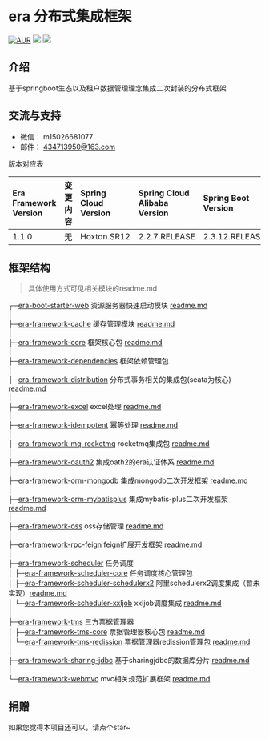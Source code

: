 era  分布式集成框架
===============

[![AUR](https://img.shields.io/badge/license-AGPL%203.0-blue.svg)]()
[![](https://img.shields.io/badge/Author-ourexists-orange.svg)]()
[![](https://img.shields.io/badge/version-1.1.0-brightgreen.svg)]()

介绍
-----------------------------------
基于springboot生态以及租户数据管理理念集成二次封装的分布式框架

交流与支持
-----------------------------------
- 微信： m15026681077
- 邮件： 434713950@163.com

版本对应表  

| Era Framework Version | 变更内容 | Spring Cloud Version | Spring Cloud Alibaba Version | Spring Boot Version |  
| :-----                |:-----| :----                |  :----                       | :----               |   
| 1.1.0                 | 无    | Hoxton.SR12          |  2.2.7.RELEASE               | 2.3.12.RELEASE      |


框架结构
-----------------------------------
>具体使用方式可见相关模块的readme.md

┌─[era-boot-starter-web](era-boot-starter-web) 资源服务器快速启动模块 [readme.md](era-boot-starter-web/readme.md)  
│   
├─[era-framework-cache](era-framework-cache) 缓存管理模块 [readme.md](era-framework-cache/readme.md)  
│   
├─[era-framework-core](era-framework-core) 框架核心包 [readme.md](era-framework-core/readme.md)    
│   
├─[era-framework-dependencies](era-framework-dependencies) 框架依赖管理包    
│   
├─[era-framework-distribution](era-framework-distribution) 分布式事务相关的集成包(seata为核心) [readme.md](era-framework-distribution/readme.md)  
│   
├─[era-framework-excel](era-framework-excel) excel处理  [readme.md](era-framework-excel/readme.md)  
│   
├─[era-framework-idempotent](era-framework-idempotent) 幂等处理 [readme.md](era-framework-idempotent/readme.md)   
│   
├─[era-framework-mq-rocketmq](era-framework-mq-rocketmq) rocketmq集成包 [readme.md](era-framework-mq-rocketmq/readme.md)  
│  
├─[era-framework-oauth2](era-framework-oauth2) 集成oath2的era认证体系 [readme.md](era-framework-oauth2/readme.md)   
│   
├─[era-framework-orm-mongodb](era-framework-orm-mongodb) 集成mongodb二次开发框架 [readme.md](era-framework-orm-mongodb/readme.md)   
│   
├─[era-framework-orm-mybatisplus](era-framework-orm-mybatisplus) 集成mybatis-plus二次开发框架 [readme.md](era-framework-orm-mybatisplus/readme.md)   
│   
├─[era-framework-oss](era-framework-oss) oss存储管理 [readme.md](era-framework-oss/readme.md)   
│   
├─[era-framework-rpc-feign](era-framework-rpc-feign) feign扩展开发框架 [readme.md](era-framework-rpc-feign/readme.md)   
│   
├─[era-framework-scheduler](era-framework-scheduler) 任务调度   
│ ├─[era-framework-scheduler-core](era-framework-scheduler/era-framework-scheduler-core) 任务调度核心管理包   
│ ├─[era-framework-scheduler-schedulerx2](era-framework-scheduler/era-framework-scheduler-schedulerx2) 阿里schedulerx2调度集成（暂未实现）[readme.md](era-framework-scheduler/era-framework-scheduler-schedulerx2/readme.md)      
│ └─[era-framework-scheduler-xxljob](era-framework-scheduler/era-framework-scheduler-xxljob) xxljob调度集成 [readme.md](era-framework-scheduler/era-framework-scheduler-xxljob/readme.md)     
│   
├─[era-framework-tms](era-framework-tms) 三方票据管理器   
│ ├─[era-framework-tms-core](era-framework-tms/era-framework-tms-core) 票据管理器核心包 [readme.md](era-framework-tms/era-framework-tms-core/readme.md)    
│ └─[era-framework-tms-redission](era-framework-tms/era-framework-tms-redission) 票据管理器redission管理包 [readme.md](era-framework-tms/era-framework-tms-redission/readme.md)    
│   
├─[era-framework-sharing-jdbc](era-framework-sharing-jdbc) 基于sharingjdbc的数据库分片 [readme.md](era-framework-sharing-jdbc/readme.md)   
│   
└─[era-framework-webmvc](era-framework-webmvc)  mvc相关规范扩展框架 [readme.md](era-framework-webmvc/readme.md)   


捐赠
----
如果您觉得本项目还可以，请点个star~